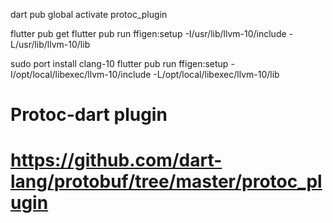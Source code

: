 dart pub global activate protoc_plugin

flutter pub get
flutter pub run ffigen:setup -I/usr/lib/llvm-10/include -L/usr/lib/llvm-10/lib

sudo port install clang-10
flutter pub run ffigen:setup -I/opt/local/libexec/llvm-10/include -L/opt/local/libexec/llvm-10/lib

# Protoc-dart plugin
# https://github.com/dart-lang/protobuf/tree/master/protoc_plugin
